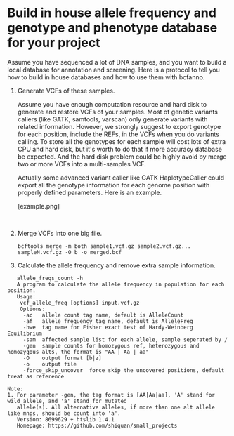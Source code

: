 # Build in house allele frequency and genotype and phenotype database for your project

Assume you have  sequenced a lot of DNA samples, and you want to build a local database for annotation and screening. Here is a protocol to tell you how to build in house databases and how to use them with bcfanno.



1. Generate VCFs of these samples.

   Assume you have enough computation resource and hard disk to generate and restore VCFs of your samples. Most of genetic variants callers (like GATK, samtools, varscan) only generate variants with related information. However, we strongly suggest to export genotype for each position, include the REFs, in the VCFs when you do variants calling. To store all the genotypes for each sample will cost lots of extra CPU and hard disk, but it's worth to do that if more accuracy database be expected. And the hard disk problem could be highly avoid by merge two or more VCFs into a multi-samples VCF. 

   Actually some advanced variant caller like GATK HaplotypeCaller could export all the genotype information for each genome position with properly defined parameters. Here is an example.

   [example.png]

   ​

2. Merge VCFs into one big file.

   `bcftools merge -m both sample1.vcf.gz sample2.vcf.gz... sampleN.vcf.gz -O b -o merged.bcf`



3. Calculate the allele frequency and remove extra sample information.

```
   allele_freqs_count -h
   A program to calculate the allele frequency in population for each position.
   Usage:
    vcf_allele_freq [options] input.vcf.gz
    Options:
     -ac   allele count tag name, default is AlleleCount
     -af   allele frequency tag name, default is AlleleFreq
     -hwe  tag name for Fisher exact test of Hardy-Weinberg Equilibrium
     -sam  affected sample list for each allele, sample seperated by /
     -gen  sample counts for homozygous ref, heterozygous and homozygous alts, the format is "AA | Aa | aa"
     -O    output format [b|z]
     -o    output file
     -force_skip_uncover  force skip the uncovered positions, default treat as reference

Note:
1. For parameter -gen, the tag format is [AA|Aa|aa], 'A' stand for wild allele, and 'a' stand for mutated
   allele(s). All alternative alleles, if more than one alt allele like mnps, should be count into 'a'.
   Version: 8699629 + htslib 1.4.1
   Homepage: https://github.com/shiquan/small_projects

```